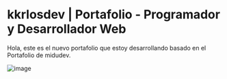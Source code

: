 # kkrlosdev | Portafolio - Programador y Desarrollador Web

Hola, este es el nuevo portafolio que estoy desarrollando basado en el Portafolio de midudev.

![image](https://github.com/kkrlosdev/portfolio-dev/assets/141187341/626f9f4b-1159-45a6-bd48-fa4639cc8d1e)
